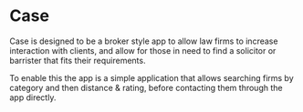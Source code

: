 # Case

Case is designed to be a broker style app to allow law firms to increase interaction with clients, and allow for those in need to find a solicitor or barrister that fits their requirements. 

To enable this the app is a simple application that allows searching firms by category and then distance & rating, before contacting them through the app directly. 
